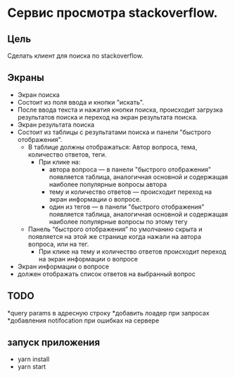 # Сервис просмотра stackoverflow.
## Цель
Сделать клиент для поиска по stackoverflow.

## Экраны
* Экран поиска
 * Состоит из поля ввода и кнопки "искать".
 * После ввода текста и нажатия кнопки поиска, происходит загрузка результатов поиска и переход на экран результата поиска.
* Экран результата поиска
 * Состоит из таблицы с результатами поиска и панели "быстрого отображения".
   * В таблице должны отображаться: Автор вопроса, тема, количество ответов, теги.
     * При клике на:
       * автора вопроса — в панели "быстрого отображения" появляется таблица, аналогичная основной и содержащая наиболее популярные вопросы автора
       * тему и количество ответов — происходит переход на экран информации о вопросе.
       * один из тегов — в панели "быстрого отображения" появляется таблица, аналогичная основной и содержащая наиболее популярные вопросы по этому тегу
   * Панель “быстрого отображения” по умолчанию скрыта и появляется на этой же странице когда нажали на автора вопроса, или на тег.
     * При клике на тему и количество ответов происходит переход на экран информации о вопросе
* Экран информации о вопросе
 *  должен отображать список ответов на выбранный вопрос
 
## TODO
*query params в адресную строку
*добавить лоадер при запросах
*добавления notifocation при ошибках на сервере

## запуск приложения

- yarn install
- yarn start
